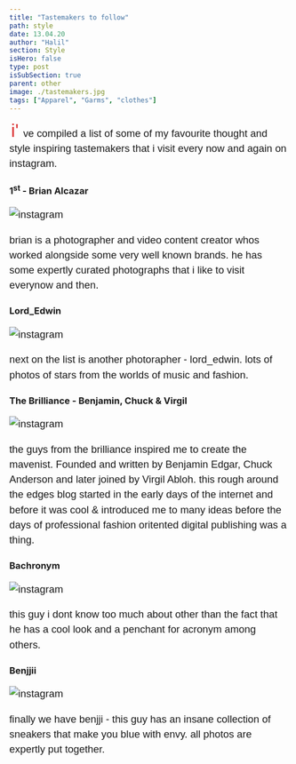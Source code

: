 ```yaml
---
title: "Tastemakers to follow"
path: style
date: 13.04.20
author: "Halil"
section: Style
isHero: false
type: post
isSubSection: true
parent: other
image: ./tastemakers.jpg
tags: ["Apparel", "Garms", "clothes"]
---
```

<style>

@import url('https://fonts.googleapis.com/css2?family=Marck+Script&display=swap');
@import url('https://fonts.googleapis.com/css2?family=Lato:ital,wght@0,400;0,700;1,400;1,700&display=swap');
@import url('https://fonts.googleapis.com/css2?family=Changa&display=swap');

p:first-of-type:first-letter {
    font-size: 1.75rem;
    color: rgb(219, 51, 52);
    padding-top: 30px;
    padding-right: 8px;
    padding-left: 3px
}

p {
    font-size: 0.9rem;
    line-height: 1.85rem;
    font-family: 'Lato', sans-serif;
}

ul > li {
    font-size: 0.9rem;
    line-height: 1.45rem;
    letter-spacing: 0.025rem;
    font-family: 'Lato', sans-serif;
}

h4 {
    font-family: Arial, Helvetica, sans-serif;
    font-size: 1.4rem;
    letter-spacing: 0.005rem;
    color: #000000
    padding: 0;
    margin: 10px 0 30px 0;
}

@media (min-width: 768px) {

    p:first-of-type:first-letter {
        font-size: 2.1rem;
        color: rgb(219, 51, 52);
        padding-top: 30px;
        padding-right: 8px;
        padding-left: 3px;
    }

    p {
        font-size: 1.15rem;
        line-height: 1.7rem;
        font-family: 'Nunito', sans-serif;sans-serif;
    }

    ul > li {
        font-size: 1.05rem;
        line-height: 1.55rem;
        font-family: 'Nunito', sans-serif;sans-serif;
    }

    h4 {
        font-size: 1.8rem;
    }
}

@media (min-width: 1024px) {

    div > .gatsby-resp-iframe-wrapper {
        width: 55%;
        padding-bottom: 85% !important;
        margin: 0 auto;
    }

    iframe {
        height: 100% !important;
    }

    p:first-of-type:first-letter {
        font-size: 2.1rem;
        color: rgb(219, 51, 52);
        padding-top: 30px;
        padding-right: 8px;
        padding-left: 3px;
    }

    p {
        font-size: 1.15rem;
        line-height: 1.7rem;
        font-family: 'Nunito', sans-serif;sans-serif;
    }

    ul > li {
        font-size: 1.05rem;
        line-height: 1.55rem;
        font-family: 'Nunito', sans-serif;sans-serif;
    }

    h4 {
        font-size: 2rem;
    }
}

</style>

i've compiled a list of some of my favourite thought and style inspiring tastemakers that i visit every
now and again on instagram.

### 1<sup>st</sup> - Brian Alcazar

![instagram](BvGDMqoD5Hd)

brian is a photographer and video content creator whos worked alongside some very well known brands. 
he has some expertly curated photographs that i like to visit everynow and then. 	

### Lord_Edwin

![instagram](BbnK0afh9VZ)


next on the list is another photorapher - lord_edwin. 
lots of photos of stars from the worlds of music and fashion.

### The Brilliance - Benjamin, Chuck & Virgil

![instagram](BW3gMeKlC6i)

the guys from the brilliance inspired me to create the mavenist.
Founded and written by Benjamin Edgar, Chuck Anderson and later joined by Virgil Abloh.
this rough around the edges blog started in the early days of the internet and before it was cool & 
introduced me to many ideas before the days of professional fashion oritented digital publishing was a thing.

### Bachronym

![instagram](BedxaLSnRDY)

this guy i dont know too much about other than the fact that he has a cool look and a penchant for acronym
among others.

### Benjjii

![instagram](B7kJSSAHce9)

finally we have benjji - this guy has an insane collection of sneakers that make you blue with envy.
all photos are expertly put together.